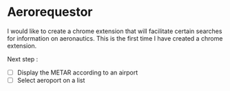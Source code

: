 # Aerorequestor

I would like to create a chrome extension that will facilitate certain searches for information on aeronautics.
This is the first time I have created a chrome extension.

Next step :

- [ ] Display the METAR according to an airport
- [ ] Select aeroport on a list
